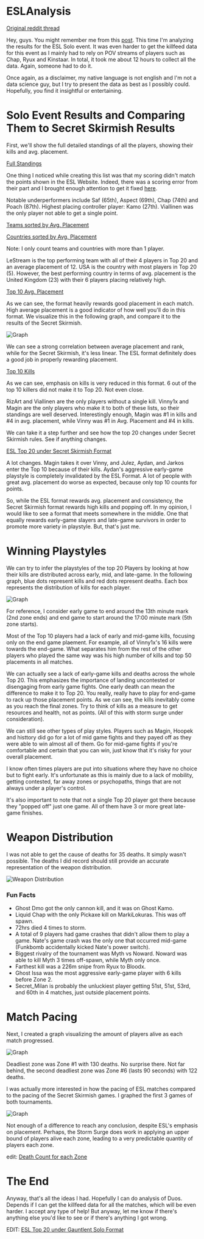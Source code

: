 # ESLAnalysis

[Original reddit thread](https://www.reddit.com/r/FortniteCompetitive/comments/ayh26a/data_analysis_of_the_esl_katowice_solo_event/)

Hey, guys. You might remember me from this [post](https://www.reddit.com/r/FortniteCompetitive/comments/asa8vy/data_analysis_of_the_secret_skirmish_full/). This time I'm analyzing the results for the ESL Solo event. It was even harder to get the killfeed data for this event as I mainly had to rely on POV streams of players such as Chap, Ryux and Kinstaar. In total, it took me about 12 hours to collect all the data. Again, someone had to do it.

Once again, as a disclaimer, my native language is not english and I'm not a data science guy, but I try to present the data as best as I possibly could. Hopefully, you find it insightful or entertaining.

# Solo Event Results and Comparing Them to Secret Skirmish Results

First, we'll show the full detailed standings of all the players, showing their kills and avg. placement.

[Full Standings](https://imgur.com/a/Tueszkl)

One thing I noticed while creating this list was that my scoring didn't match the points shown in the ESL Website. Indeed, there was a scoring error from their part and I brought enough attention to get it fixed [here](https://www.reddit.com/r/FortniteCompetitive/comments/ax10jq/there_was_a_scoring_error_in_katowice_solo_event/).

Notable underperformers include Saf (65th), Aspect (69th), Chap (74th) and Poach (87th). Highest placing controller player: Kamo (27th). Viallinen was the only player not able to get a single point. 

[Teams sorted by Avg. Placement](https://imgur.com/GaODOT3)

[Countries sorted by Avg. Placement](https://imgur.com/mTn2sZe)

Note: I only count teams and countries with more than 1 player.

LeStream is the top performing team with all of their 4 players in Top 20 and an average placement of 12. USA is the country with most players in Top 20 (5). However, the best performing country in terms of avg. placement is the United Kingdom (23) with their 6 players placing relatively high. 

[Top 10 Avg. Placement](https://imgur.com/o0UEnCa)

As we can see, the format heavily rewards good placement in each match. High average placement is a good indicator of how well you'll do in this format. We visualize this in the following graph, and compare it to the results of the Secret Skirmish.

![Graph](/blob/master/media/graph1.png)

We can see a strong correlation between average placement and rank, while for the Secret Skirmish, it's less linear. The ESL format definitely does a good job in properly rewarding placement. 

[Top 10 Kills](https://imgur.com/a/eRJeNug)

As we can see, emphasis on kills is very reduced in this format. 6 out of the top 10 killers did not make it to Top 20. Not even close. 

RizArt and Viallinen are the only players without a single kill. Vinny1x and Magin are the only players who make it to both of these lists, so their standings are well deserved. Interestingly enough, Magin was #1 in kills and #4 in avg. placement, while Vinny was #1 in Avg. Placement and #4 in kills.

We can take it a step further and see how the top 20 changes under Secret Skirmish rules. See if anything changes.

[ESL Top 20 under Secret Skirmish Format](https://imgur.com/TrbuXJI)

A lot changes. Magin takes it over Vinny, and Julez, Aydan, and Jarkos enter the Top 10 because of their kills. Aydan's aggressive early-game playstyle is completely invalidated by the ESL Format. A lot of people with great avg. placement do worse as expected, because only top 10 counts for points.

So, while the ESL format rewards avg. placement and consistency, the Secret Skirmish format rewards high kills and popping off. In my opinion, I would like to see a format that meets somewhere in the middle. One that equally rewards early-game slayers and late-game survivors in order to promote more variety in playstyle. But, that's just me.

# Winning Playstyles

We can try to infer the playstyles of the top 20 Players by looking at how their kills are distributed across early, mid, and late-game. In the following graph, blue dots represent kills and red dots represent deaths. Each box represents the distribution of kills for each player.

![Graph](https://imgur.com/CXxFkLt)

For reference, I consider early game to end around the 13th minute mark (2nd zone ends) and end game to start around the 17:00 minute mark (5th zone starts). 

Most of the Top 10 players had a lack of early and mid-game kills, focusing only on the end game plaement. For example, all of Vinny1x's 16 kills were towards the end-game. What separates him from the rest of the other players who played the same way was his high number of kills and top 50 placements in all matches.

We can actually see a lack of early-game kills and deaths across the whole Top 20. This emphasizes the importance of landing uncontested or disengaging from early game fights. One early death can mean the difference to make it to Top 20. You really, really have to play for end-game to rack up those placement points.  As we can see, the kills inevitably come as you reach the final zones. Try to think of kills as a measure to get resources and health, not as points. (All of this with storm surge under consideration).

We can still see other types of play styles. Players such as Magin, Hoopek and histtory did go for a lot of mid game fights and they payed off as they were able to win almost all of them. Go for mid-game fights if you're comfortable and certain that you can win, just know that it's risky for your overall placement. 

I know often times players are put into situations where they have no choice but to fight early. It's unfortunate as this is mainly due to a lack of mobility, getting contested, far away zones or psychopaths, things that are not always under a player's control.

It's also important to note that not a single Top 20 player got there because they "popped off" just one game. All of them have 3 or more great late-game finishes.

# Weapon Distribution

I was not able to get the cause of deaths for 35 deaths. It simply wasn't possible. The deaths I did record should still provide an accurate representation of the weapon distribution. 

![Weapon Distribution](https://imgur.com/iGAgkY1)

### Fun Facts

- Ghost Dmo got the only cannon kill, and it was on Ghost Kamo.
- Liquid Chap with the only Pickaxe kill on MarkiLokuras. This was off spawn.
- 72hrs died 4 times to storm.
- A total of 9 players had game crashes that didn't allow them to play a game. Nate's game crash was the only one that occurred mid-game (Funkbomb accidentally kicked Nate's power switch).
- Biggest rivalry of the tournament was Myth vs Noward. Noward was able to kill Myth 3 times off-spawn, while Myth only once.
- Farthest kill was a 226m snipe from Ryux to Bloodx.
- Ghost Issa was the most aggressive early-game player with 6 kills before Zone 2.
-  Secret_Milan is probably the unluckiest player getting 51st, 51st, 53rd, and 60th in 4 matches, just outside placement points.

# Match Pacing

Next, I created a graph visualizing the amount of players alive as each match progressed.

![Graph](https://imgur.com/oLXVzj1)

Deadliest zone was Zone #1 with 130 deaths. No surprise there. Not far behind, the second deadliest zone was Zone #6 (lasts 90 seconds) with 122 deaths.

I was actually more interested in how the pacing of ESL matches compared to the pacing of the Secret Skirmish games. I graphed the first 3 games of both tournaments.

![Graph](https://imgur.com/ze85i8T) 

Not enough of a difference to reach any conclusion, despite ESL's emphasis on placement. Perhaps, the Storm Surge does work in applying an upper bound of players alive each zone, leading to a very predictable quantity of players each zone.

edit: [Death Count for each Zone](https://imgur.com/vA8OrRS)

# The End

Anyway, that's all the ideas I had. Hopefully I can do analysis of Duos. Depends if I can get the killfeed data for all the matches, which will be even harder. I accept any type of help! But anyway, let me know if there's anything else you'd like to see or if there's anything I got wrong.

EDIT: [ESL Top 20 under Gauntlent Solo Format](https://imgur.com/PlPq8V6)
